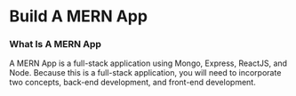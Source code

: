 # Build A MERN App

### What Is A MERN App

A MERN App is a full-stack application using Mongo, Express, ReactJS, and Node. Because this is a full-stack application, you will need to incorporate two concepts, back-end development, and front-end development.
